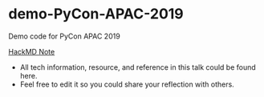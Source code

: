 # demo-PyCon-APAC-2019
Demo code for PyCon APAC 2019

[HackMD Note](https://hackmd.io/3AaGBLnRTzKaU32mFQ9QAA?both)
  - All tech information, resource, and reference in this talk could be found here.
  - Feel free to edit it so you could share your reflection with others.

